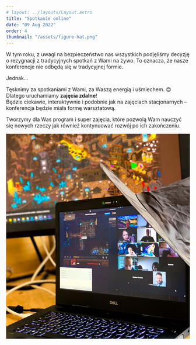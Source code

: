 ```yaml
---
# layout: ../layouts/Layout.astro
title: "Spotkanie online"
date: "09 Aug 2022"
order: 4
thumbnail: "/assets/figure-hat.png"
---
```


W tym roku, z uwagi na bezpieczeństwo nas wszystkich podjęliśmy decyzję o rezygnacji z tradycyjnych spotkań z Wami na żywo. To oznacza, że nasze konferencje nie odbędą się w tradycyjnej formie.

Jednak...

Tęsknimy za spotkaniami z Wami, za Waszą energią i uśmiechem. 😊  
Dlatego uruchamiamy **zajęcia zdalne**!  
Będzie ciekawie, interaktywnie i podobnie jak na zajęciach stacjonarnych – konferencja będzie miała formę warsztatową.

Tworzymy dla Was program i super zajęcia, które pozwolą Wam nauczyć się nowych rzeczy jak również kontynuować rozwój po ich zakończeniu.

![](/images/czarodzieje_online-920x1024.jpg)

